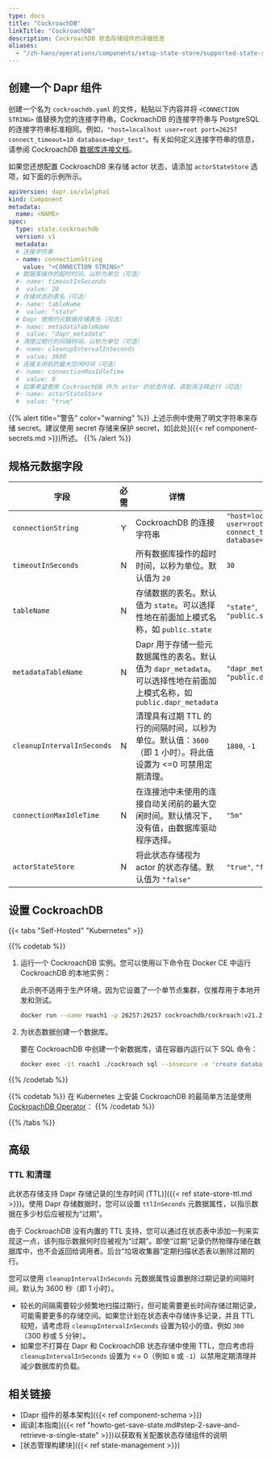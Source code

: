```yaml
---
type: docs
title: "CockroachDB"
linkTitle: "CockroachDB"
description: CockroachDB 状态存储组件的详细信息
aliases:
  - "/zh-hans/operations/components/setup-state-store/supported-state-stores/setup-cockroachdb/"
---
```


## 创建一个 Dapr 组件

创建一个名为 `cockroachdb.yaml` 的文件，粘贴以下内容并将 `<CONNECTION STRING>` 值替换为您的连接字符串。CockroachDB 的连接字符串与 PostgreSQL 的连接字符串标准相同。例如，`"host=localhost user=root port=26257 connect_timeout=10 database=dapr_test"`。有关如何定义连接字符串的信息，请参阅 CockroachDB [数据库连接文档](https://www.cockroachlabs.com/docs/stable/connect-to-the-database.html)。

如果您还想配置 CockroachDB 来存储 actor 状态，请添加 `actorStateStore` 选项，如下面的示例所示。

```yaml
apiVersion: dapr.io/v1alpha1
kind: Component
metadata:
  name: <NAME>
spec:
  type: state.cockroachdb
  version: v1
  metadata:
  # 连接字符串
  - name: connectionString
    value: "<CONNECTION STRING>"
  # 数据库操作的超时时间，以秒为单位（可选）
  #- name: timeoutInSeconds
  #  value: 20
  # 存储状态的表名（可选）
  #- name: tableName
  #  value: "state"
  # Dapr 使用的元数据存储表名（可选）
  #- name: metadataTableName
  #  value: "dapr_metadata"
  # 清理过期行的间隔时间，以秒为单位（可选）
  #- name: cleanupIntervalInSeconds
  #  value: 3600
  # 连接关闭前的最大空闲时间（可选）
  #- name: connectionMaxIdleTime
  #  value: 0
  # 如果希望使用 CockroachDB 作为 actor 的状态存储，请取消注释此行（可选）
  #- name: actorStateStore
  #  value: "true"
```

{{% alert title="警告" color="warning" %}}
上述示例中使用了明文字符串来存储 secret。建议使用 secret 存储来保护 secret，如[此处]({{< ref component-secrets.md >}})所述。
{{% /alert %}}

## 规格元数据字段

| 字段                  | 必需 | 详情 | 示例 |
|--------------------|:----:|-----|-----|
| `connectionString` | Y | CockroachDB 的连接字符串 | `"host=localhost user=root port=26257 connect_timeout=10 database=dapr_test"`
| `timeoutInSeconds` | N | 所有数据库操作的超时时间，以秒为单位。默认值为 `20` | `30`
| `tableName` | N | 存储数据的表名。默认值为 `state`。可以选择性地在前面加上模式名称，如 `public.state` | `"state"`, `"public.state"`
| `metadataTableName` | N | Dapr 用于存储一些元数据属性的表名。默认值为 `dapr_metadata`。可以选择性地在前面加上模式名称，如 `public.dapr_metadata` | `"dapr_metadata"`, `"public.dapr_metadata"`
| `cleanupIntervalInSeconds` | N | 清理具有过期 TTL 的行的间隔时间，以秒为单位。默认值：`3600`（即 1 小时）。将此值设置为 <=0 可禁用定期清理。 | `1800`, `-1`
| `connectionMaxIdleTime` | N | 在连接池中未使用的连接自动关闭前的最大空闲时间。默认情况下，没有值，由数据库驱动程序选择。 | `"5m"`
| `actorStateStore` | N | 将此状态存储视为 actor 的状态存储。默认值为 `"false"` | `"true"`, `"false"`

## 设置 CockroachDB

{{< tabs "Self-Hosted" "Kubernetes" >}}

{{% codetab %}}

1. 运行一个 CockroachDB 实例。您可以使用以下命令在 Docker CE 中运行 CockroachDB 的本地实例：

     此示例不适用于生产环境，因为它设置了一个单节点集群，仅推荐用于本地开发和测试。

     ```bash
     docker run --name roach1 -p 26257:26257 cockroachdb/cockroach:v21.2.3 start-single-node --insecure
     ```

2. 为状态数据创建一个数据库。

    要在 CockroachDB 中创建一个新数据库，请在容器内运行以下 SQL 命令：

    ```bash
    docker exec -it roach1 ./cockroach sql --insecure -e 'create database dapr_test'
    ```
{{% /codetab %}}

{{% codetab %}}
在 Kubernetes 上安装 CockroachDB 的最简单方法是使用 [CockroachDB Operator](https://github.com/cockroachdb/cockroach-operator)：
{{% /codetab %}}

{{% /tabs %}}

## 高级

### TTL 和清理

此状态存储支持 Dapr 存储记录的[生存时间 (TTL)]({{< ref state-store-ttl.md >}})。使用 Dapr 存储数据时，您可以设置 `ttlInSeconds` 元数据属性，以指示数据在多少秒后应被视为“过期”。

由于 CockroachDB 没有内置的 TTL 支持，您可以通过在状态表中添加一列来实现这一点，该列指示数据何时应被视为“过期”。即使“过期”记录仍然物理存储在数据库中，也不会返回给调用者。后台“垃圾收集器”定期扫描状态表以删除过期的行。

您可以使用 `cleanupIntervalInSeconds` 元数据属性设置删除过期记录的间隔时间，默认为 3600 秒（即 1 小时）。

- 较长的间隔需要较少频繁地扫描过期行，但可能需要更长时间存储过期记录，可能需要更多的存储空间。如果您计划在状态表中存储许多记录，并且 TTL 较短，请考虑将 `cleanupIntervalInSeconds` 设置为较小的值，例如 `300`（300 秒或 5 分钟）。
- 如果您不打算在 Dapr 和 CockroachDB 状态存储中使用 TTL，您应考虑将 `cleanupIntervalInSeconds` 设置为 <= 0（例如 `0` 或 `-1`）以禁用定期清理并减少数据库的负载。

## 相关链接
- [Dapr 组件的基本架构]({{< ref component-schema >}})
- 阅读[本指南]({{< ref "howto-get-save-state.md#step-2-save-and-retrieve-a-single-state" >}})以获取有关配置状态存储组件的说明
- [状态管理构建块]({{< ref state-management >}})
